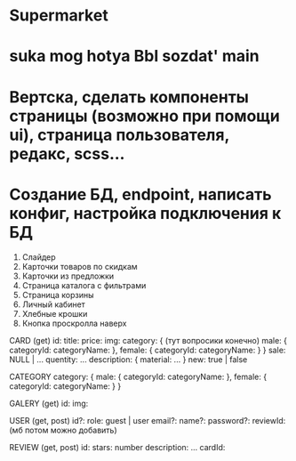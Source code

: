 # Supermarket

# suka mog hotya BbI sozdat' main

# Вертска, сделать компоненты страницы (возможно при помощи ui), страница пользователя, редакс, scss...

# Создание БД, endpoint, написать конфиг, настройка подключения к БД

1. Слайдер
2. Карточки товаров по скидкам
3. Карточки из предложки
4. Страница каталога с фильтрами
5. Страница корзины
6. Личный кабинет
7. Хлебные крошки
8. Кнопка проскролла наверх

CARD (get)
id:
title:
price:
img:
category: { (тут вопросики конечно)
    male: {
        categoryId:
        categoryName:
    },
    female: {
        categoryId:
        categoryName:
    }
}
sale: NULL | ...
quentity: ...
description: {
    material: 
    ...
}
new: true | false

CATEGORY
category: {
    male: {
        categoryId:
        categoryName:
    },
    female: {
        categoryId:
        categoryName:
    }
}

GALERY (get)
id:
img:

USER (get, post)
id?:
role: guest | user
email?:
name?:
password?:
reviewId: (мб потом можно добавить)

REVIEW (get, post)
id: 
stars: number
description: ...
cardId:
